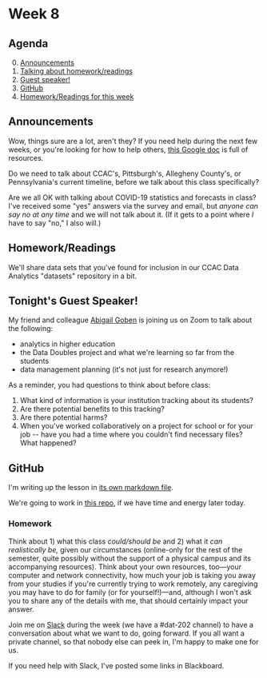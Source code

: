 # Week 8

## Agenda
0. [Announcements](#announcements)
1. [Talking about homework/readings](#readings)
2. [Guest speaker!](#guest)
3. [GitHub](#github)
4. [Homework/Readings for this week](#homework)

## <span id="announcements">Announcements</span>

Wow, things sure are a lot, aren't they? If you need help during the next few weeks, or you're looking for how to help others, [this Google doc](https://docs.google.com/document/d/1oL6ju8kEQd_cWltkufZvVq1tMGetsY92ZVDzlwPa35I/edit?usp=sharing) is full of resources.

Do we need to talk about CCAC's, Pittsburgh's, Allegheny County's, or Pennsylvania's current timeline, before we talk about this class specifically?

Are we all OK with talking about COVID-19 statistics and forecasts in class? I've received some "yes" answers via the survey and email, but _anyone can say no at any time_ and we will not talk about it. (If it gets to a point where _I_ have to say "no," I also will.) 

## <span id="readings">Homework/Readings</span>

We'll share data sets that you've found for inclusion in our CCAC Data Analytics "datasets" repository in a bit. 

## <span id="guest">Tonight's Guest Speaker!</span>

My friend and colleague [Abigail Goben](https://hedgehoglibrarian.com/about/) is joining us on Zoom to talk about the following:
* analytics in higher education
* the Data Doubles project and what we're learning so far from the students
* data management planning (it's not just for research anymore!)

As a reminder, you had questions to think about before class:
1) What kind of information is your institution tracking about its students? 
2) Are there potential benefits to this tracking? 
3) Are there potential harms? 
4) When you've worked collaboratively on a project for school or for your job -- have you had a time where you couldn't find necessary files? What happened?

## <span id="github">GitHub</span>

I'm writing up the lesson in [its own markdown file](github.md).

We're going to work in [this repo](https://github.com/ccac-data-analytics/datasets), if we have time and energy later today.

### Homework

Think about 1) what this class _could/should be_ and 2) what it _can realistically be,_ given our circumstances (online-only for the rest of the semester, quite possibly without the support of a physical campus and its accompanying resources). Think about your own resources, too&mdash;your computer and network connectivity, how much your job is taking you away from your studies if you're currently trying to work remotely, any caregiving you may have to do for family (or for yourself!)&mdash;and, although I won't ask you to share any of the details with me, that should certainly impact your answer. 

Join me on [Slack](https://ccac-data-analytics.slack.com) during the week (we have a #dat-202 channel) to have a conversation about what we want to do, going forward. If you all want a private channel, so that nobody else can peek in, I'm happy to make one for us.

If you need help with Slack, I've posted some links in Blackboard.